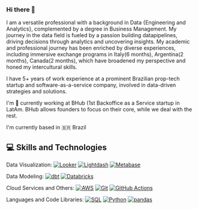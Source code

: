 ### Hi there 👋

I am a versatile professional with a background in Data {Engineering and Analytics}, complemented by a degree in Business Management. My journey in the data field is fueled by a  passion building datapipelines, driving decisions through analytics and uncovering insights. My academic and professional journey has been enriched by diverse experiences, including immersive exchange programs in Italy(6 months), Argentina(2 months), Canada(2 months), which have broadened my perspective and honed my intercultural skills.

I have 5+ years of work experience at a prominent Brazilian prop-tech startup and software-as-a-service company, involved in data-driven strategies and solutions. 

I'm 🏢 currently working at BHub (1st Backoffice as a Service startup in LatAm. BHub allows founders to focus on their core, while we deal with the rest.

I'm currently based in 🇧🇷 Brazil

## 💻 Skills and Technologies

Data Visualization: 
[![Looker](https://img.shields.io/badge/Looker-3D4555?style=flat&logo=looker&logoColor=white&color=blue)](https://looker.com/)
[![Lightdash](https://img.shields.io/badge/Lightdash-FFAA33?style=flat&logo=lightdash&logoColor=white&color=blueviolet)](https://www.lightdash.com/)
[![Metabase](https://img.shields.io/badge/Metabase-3D4555?style=flat&logo=metabase&logoColor=white&color=blue)](https://www.metabase.com/)

Data Modeling:
[![dbt](https://img.shields.io/badge/dbt-6C6672?style=flat&logo=dbt&logoColor=white&color=orange)](https://www.getdbt.com/)
[![Databricks](https://img.shields.io/badge/Databricks-FF813D?style=flat&logo=databricks&logoColor=white&color=red)](https://databricks.com/)

Cloud Services and Others:
[![AWS](https://img.shields.io/badge/AWS-232F3E?style=flat&logo=amazonaws&logoColor=white)](https://aws.amazon.com/)
[![Git](https://img.shields.io/badge/Git-F05032?style=flat&logo=git&logoColor=white)](https://git-scm.com/)
[![GitHub Actions](https://img.shields.io/badge/GitHub_Actions-2088FF?style=flat&logo=githubactions&logoColor=white&color=blueviolet)](https://github.com/features/actions)

Languages and Code Libraries:
[![SQL](https://img.shields.io/badge/SQL-4479A1?style=flat&logo=postgresql&logoColor=white)]()
[![Python](https://img.shields.io/badge/Python-3776AB?style=flat&logo=python&logoColor=white)]()
[![pandas](https://img.shields.io/badge/pandas-150458?style=flat&logo=pandas&logoColor=white)](https://pandas.pydata.org/)
